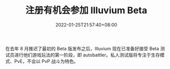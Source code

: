 ﻿---
title: "注册有机会参加 Illuvium Beta"
date: 2022-01-25T21:57:40+08:00
lastmod: 2022-01-25T16:45:40+08:00
draft: false
authors: ["Leo"]
description: "在去年 8 月推迟了最初的 Beta 版发布之后，Illuvium 现在已准备好接受 Beta 测试员进行他们游戏玩法的第一阶段，即 autobattler。私人测试版将专注于生存模式、PvE，不会以 PvP 战斗为特色。"
featuredImage: "register-for-a-chance-to-be-in-illuvium-beta.jpeg"
tags: ["Virtual World","虚拟世界","Play to Earn"]
categories: ["news"]
news: ["虚拟世界"]
weight: 
lightgallery: true
pinned: false
recommend: false
recommend1: false
---

在去年 8 月推迟了最初的 Beta 版发布之后，Illuvium 现在已准备好接受 Beta 测试员进行他们游戏玩法的第一阶段，即 autobattler。私人测试版将专注于生存模式、PvE，不会以 PvP 战斗为特色。

<!--more-->

